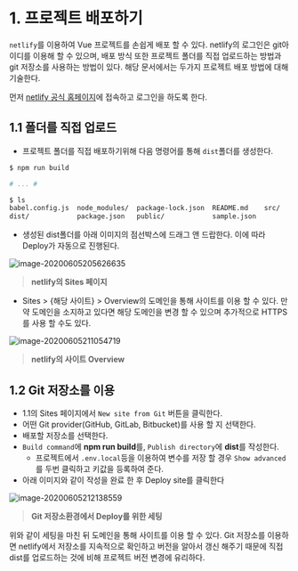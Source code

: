 # 1. 프로젝트 배포하기

`netlify`를 이용하여 Vue 프로젝트를 손쉽게 배포 할 수 있다. netlify의 로그인은 git아이디를 이용해 할 수 있으며, 배포 방식 또한 프로젝트 폴더를 직접 업로드하는 방법과 git 저장소를 사용하는 방법이 있다. 해당 문서에서는 두가지 프로젝트 배포 방법에 대해 기술한다.

먼저 [netlify 공식 홈페이지](https://www.netlify.com/)에 접속하고 로그인을 하도록 한다.



## 1.1 폴더를 직접 업로드

- 프로젝트 폴더를 직접 배포하기위해 다음 명령어를 통해  `dist`폴더를 생성한다.

```bash
$ npm run build

# ... #

$ ls
babel.config.js  node_modules/  package-lock.json  README.md    src/
dist/            package.json   public/            sample.json
```



- 생성된 dist폴더를 아래 이미지의 점선박스에 드래그 앤 드랍한다. 이에 따라 Deploy가 자동으로 진행된다.

![image-20200605205626635](C:/Users/11/AppData/Roaming/Typora/typora-user-images/image-20200605205626635.png)

> **netlify의 Sites 페이지**



- Sites > {해당 사이트} > Overview의 도메인을 통해 사이트를 이용 할 수 있다. 만약 도메인을 소지하고 있다면 해당 도메인을 변경 할 수 있으며 추가적으로 HTTPS를 사용 할 수도 있다.

![image-20200605211054719](C:/Users/11/AppData/Roaming/Typora/typora-user-images/image-20200605211054719.png)

> **netlify의 사이트 Overview**



## 1.2 Git 저장소를 이용

- 1.1의 Sites 페이지에서 `New site from Git` 버튼을 클릭한다.
- 어떤 Git provider(GitHub, GitLab, Bitbucket)를 사용 할 지 선택한다.
- 배포할 저장소를 선택한다.
- `Build command`에 **npm run build**를, `Publish directory`에 **dist**를 작성한다.
  - 프로젝트에서 `.env.local`등을 이용하여 변수를 저장 할 경우 `Show advanced`를 두번 클릭하고 키값을 등록하여 준다.
- 아래 이미지와 같이 작성을 완료 한 후 Deploy site를 클릭한다

![image-20200605212138559](C:/Users/11/AppData/Roaming/Typora/typora-user-images/image-20200605212138559.png)

> **Git 저장소환경에서 Deploy를 위한 세팅**



위와 같이 세팅을 마친 뒤 도메인을 통해 사이트를 이용 할 수 있다. Git 저장소를 이용하면 netlify에서 저장소를 지속적으로 확인하고 버전을 알아서 갱신 해주기 때문에 직접 dist를 업로드하는 것에 비해 프로젝트 버전 변경에 유리하다.